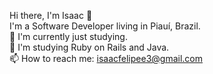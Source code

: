 Hi there, I'm Isaac 👋
<br>
I'm a Software Developer living in Piauí, Brazil.
<br>
🚀 I'm currently just studying.
<br>
🧠 I'm studying Ruby on Rails and Java.
<br>
📫 How to reach me: isaacfelipee3@gmail.com
